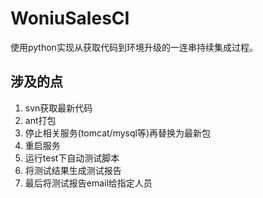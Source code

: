 # WoniuSalesCI
使用python实现从获取代码到环境升级的一连串持续集成过程。

## 涉及的点
1. svn获取最新代码
2. ant打包
3. 停止相关服务(tomcat/mysql等)再替换为最新包
4. 重启服务
5. 运行test下自动测试脚本
6. 将测试结果生成测试报告
7. 最后将测试报告email给指定人员
